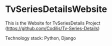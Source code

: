 # TvSeriesDetailsWebsite
This is the Website for TvSeriesDetails Project (https://github.com/Codilis/Tv-Series-Details)

Technology stack: Python, Django
